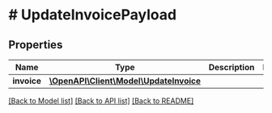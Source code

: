 # # UpdateInvoicePayload

## Properties

Name | Type | Description | Notes
------------ | ------------- | ------------- | -------------
**invoice** | [**\OpenAPI\Client\Model\UpdateInvoice**](UpdateInvoice.md) |  |

[[Back to Model list]](../../README.md#models) [[Back to API list]](../../README.md#endpoints) [[Back to README]](../../README.md)
